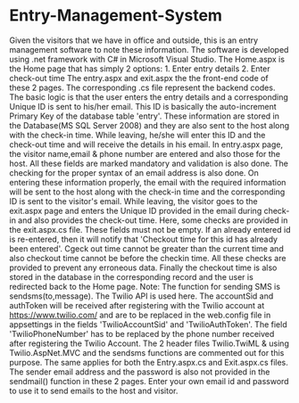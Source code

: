 # Entry-Management-System
Given the visitors that we have in office and outside, this is an entry management software to note these information.
The software is developed using .net framework with C# in Microsoft Visual Studio.
The Home.aspx is the Home page that has simply 2 options: 1. Enter entry details 2. Enter check-out time
The entry.aspx and exit.aspx the the front-end code of these 2 pages. The corresponding .cs file represent the backend codes.
The basic logic is that the user enters the entry details and a corresponding Unique ID is sent to his/her email. This ID is basically the auto-increment Primary Key of the database table 'entry'. These information are stored in the Database(MS SQL Server 2008) and they are also sent to the host along with the check-in time.  While leaving, he/she will enter this ID and the check-out time and will receive the details in his email. 
In entry.aspx page, the visitor name,email & phone number are entered and also those for the host. All these fields are marked mandatory and validation is also done. The checking for the proper syntax of an email address is also done. On entering these information properly, the email with the required information will be sent to the host along with the check-in time and the corresponding ID is sent to the visitor's email.
While leaving, the visitor goes to the exit.aspx page and enters the Unique ID provided in the email during check-in and also provides the check-out time. Here, some checks are provided in the exit.aspx.cs file. These fields must not be empty. If an already entered id is re-entered, then it will notify that 'Checkout time for this id has already been entered'. Cgeck out time cannot be greater than the current time and also checkout time cannot be before the checkin time. All these checks are provided to prevent any erroneous data. Finally the checkout time is also stored in the database in the corresponding record and the user is redirected back to the Home page.
Note: The function for sending SMS is sendsms(to,message). The Twilio API is used here. The accountSid and authToken will be received after registering with the Twilio account at https://www.twilio.com/ and are to be replaced in the web.config file in appsettings in the fields 'TwilioAccountSid' and 'TwilioAuthToken'. The field 'TwilioPhoneNumber' has to be replaced by the phone number received after registering the Twilio Account. The 2 header files Twilio.TwiML & using Twilio.AspNet.MVC and the sendsms functions are commented out for this purpose. The same applies for both the Entry.aspx.cs and Exit.aspx.cs files.
The sender email address and the password is also not provided in the sendmail() function in these 2 pages. Enter your own email id and password to use it to send emails to the host and visitor.
